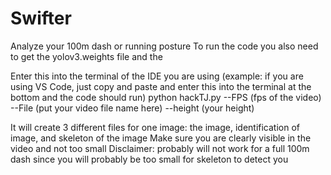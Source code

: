 # Swifter
Analyze your 100m dash or running posture
To run the code you also need to get the yolov3.weights file and the 

Enter this into the terminal of the IDE you are using (example: if you are using VS Code, just copy and paste and enter this into the terminal at the bottom and the code should run)
python hackTJ.py --FPS (fps of the video) --File (put your video file name here) --height (your height)

It will create 3 different files for one image: the image, identification of image, and skeleton of the image
Make sure you are clearly visible in the video and not too small
Disclaimer: probably will not work for a full 100m dash since you will probably be too small for skeleton to detect you
